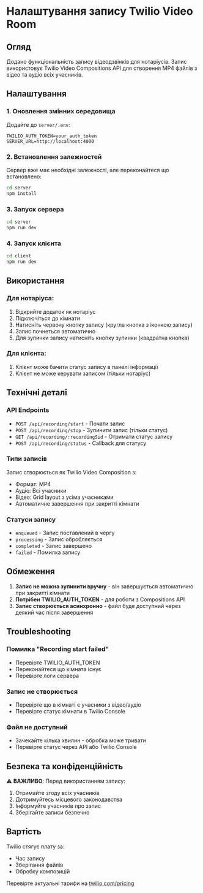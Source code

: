 # Налаштування запису Twilio Video Room

## Огляд

Додано функціональність запису відеодзвінків для нотаріусів. Запис використовує Twilio Video Compositions API для створення MP4 файлів з відео та аудіо всіх учасників.

## Налаштування

### 1. Оновлення змінних середовища

Додайте до `server/.env`:
```env
TWILIO_AUTH_TOKEN=your_auth_token
SERVER_URL=http://localhost:4000
```

### 2. Встановлення залежностей

Сервер вже має необхідні залежності, але переконайтеся що встановлено:
```bash
cd server
npm install
```

### 3. Запуск сервера

```bash
cd server
npm run dev
```

### 4. Запуск клієнта

```bash
cd client
npm run dev
```

## Використання

### Для нотаріуса:

1. Відкрийте додаток як нотаріус
2. Підключіться до кімнати
3. Натисніть червону кнопку запису (кругла кнопка з іконкою запису)
4. Запис почнеться автоматично
5. Для зупинки запису натисніть кнопку зупинки (квадратна кнопка)

### Для клієнта:

1. Клієнт може бачити статус запису в панелі інформації
2. Клієнт не може керувати записом (тільки нотаріус)

## Технічні деталі

### API Endpoints

- `POST /api/recording/start` - Почати запис
- `POST /api/recording/stop` - Зупинити запис (тільки статус)
- `GET /api/recording/:recordingSid` - Отримати статус запису
- `POST /api/recording/status` - Callback для статусу

### Типи записів

Запис створюється як Twilio Video Composition з:
- Формат: MP4
- Аудіо: Всі учасники
- Відео: Grid layout з усіма учасниками
- Автоматичне завершення при закритті кімнати

### Статуси запису

- `enqueued` - Запис поставлений в чергу
- `processing` - Запис обробляється
- `completed` - Запис завершено
- `failed` - Помилка запису

## Обмеження

1. **Запис не можна зупинити вручну** - він завершується автоматично при закритті кімнати
2. **Потрібен TWILIO_AUTH_TOKEN** - для роботи з Compositions API
3. **Запис створюється асинхронно** - файл буде доступний через деякий час після завершення

## Troubleshooting

### Помилка "Recording start failed"
- Перевірте TWILIO_AUTH_TOKEN
- Переконайтеся що кімната існує
- Перевірте логи сервера

### Запис не створюється
- Перевірте що в кімнаті є учасники з відео/аудіо
- Перевірте статус кімнати в Twilio Console

### Файл не доступний
- Зачекайте кілька хвилин - обробка може тривати
- Перевірте статус через API або Twilio Console

## Безпека та конфіденційність

⚠️ **ВАЖЛИВО**: Перед використанням запису:
1. Отримайте згоду всіх учасників
2. Дотримуйтесь місцевого законодавства
3. Інформуйте учасників про запис
4. Зберігайте записи безпечно

## Вартість

Twilio стягує плату за:
- Час запису
- Зберігання файлів
- Обробку композицій

Перевірте актуальні тарифи на [twilio.com/pricing](https://www.twilio.com/pricing)

